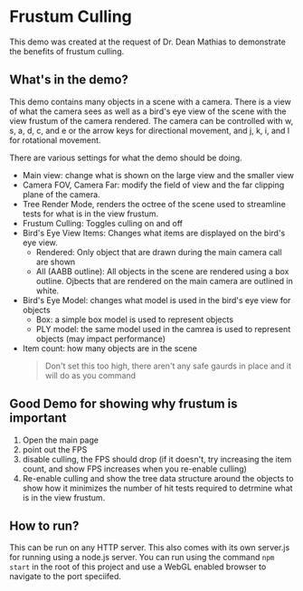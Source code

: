 # Frustum Culling
This demo was created at the request of Dr. Dean Mathias to demonstrate the benefits of frustum culling.

## What's in the demo?
This demo contains many objects in a scene with a camera. There is a view of what the camera sees as well as a bird's eye view of the scene with the view frustum of the camera rendered. The camera can be controlled with w, s, a, d, c, and e or the arrow keys for directional movement, and j, k, i, and l for rotational movement.

There are various settings for what the demo should be doing.
- Main view: change what is shown on the large view and the smaller view
- Camera FOV, Camera Far: modify the field of view and the far clipping plane of the camera.
- Tree Render Mode, renders the octree of the scene used to streamline tests for what is in the view frustum.
- Frustum Culling: Toggles culling on and off
- Bird's Eye View Items: Changes what items are displayed on the bird's eye view.
    - Rendered: Only object that are drawn during the main camera call are shown
    - All (AABB outline): All objects in the scene are rendered using a box outline. Ojbects that are rendered on the main camera are outlined in white.
- Bird's Eye Model: changes what model is used in the bird's eye view for objects
    - Box: a simple box model is used to represent objects
    - PLY model: the same model used in the camrea is used to represent objects (may impact performance)
- Item count: how many objects are in the scene
    > Don't set this too high, there aren't any safe gaurds in place and it will do as you command

## Good Demo for showing why frustum is important
1. Open the main page
2. point out the FPS
3. disable culling, the FPS should drop (if it doesn't, try increasing the item count, and show FPS increases when you re-enable culling)
4. Re-enable culling and show the tree data structure around the objects to show how it minimizes the number of hit tests required to detrmine what is in the view frustum.

## How to run?
This can be run on any HTTP server. This also comes with its own server.js for running using a node.js server. You can run using the command `npm start` in the root of this project and use a WebGL enabled browser to navigate to the port speciifed.